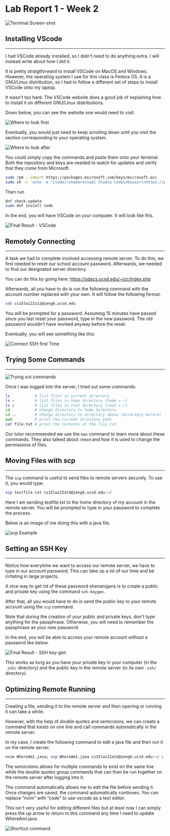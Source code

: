 # Lab Report 1 - Week 2
![Terminal Screen-shot](imgs/lab1/terminalScreenshot.png)

## Installing VScode
---
I had VSCode already installed, so I didn't need to do anything extra. I will instead write about how I did it.

It is pretty straigtforward to install VSCode on MacOS and Windows. However, the operating system I use for this class is Fedora OS. It is a GNU/Linux distribution, so I had to follow a different set of steps to install VSCode onto my laptop. 

It wasn't too hard. The VSCode website does a good job of explaining how to install it on different GNU/Linux distributions. 

Down below, you can see the website one would need to visit. 

![Where to look first](imgs/lab1/vscodeInstall1.png)

Eventually, you would just need to keep scrolling down until you visit the section corresponding to your operating system. 

![Where to look after](imgs/lab1/vscodeInstall2.png)

You could simply copy the commands and paste them onto your terminal. Both the repository and keys are needed to watch for updates and verify that they come from Microsoft.  

```bash
sudo rpm --import https://packages.microsoft.com/keys/microsoft.asc
sudo sh -c 'echo -e "[code]\nname=Visual Studio Code\nbaseurl=https://packages.microsoft.com/yumrepos/vscode\nenabled=1\ngpgcheck=1\ngpgkey=https://packages.microsoft.com/keys/microsoft.asc" > /etc/yum.repos.d/vscode.repo'
```

Then run
```bash
dnf check-update
sudo dnf install code
```
In the end, you will have VSCode on your computer. It will look like this.

![Final Result - VSCode](imgs/lab1/vscode.png)

## Remotely Connecting
---

A task we had to complete involved accessing remote server. To do this, we first needed to reset our school account password. Afterwards, we needed to find our designated server directory.

You can do this by going here: https://sdacs.ucsd.edu/~icc/index.php

Afterwards, all you have to do is run the following command with the account number replaced with your own. It will follow the following format.

```bash
ssh cs15lwi22zzz@ieng6.ucsd.edu
```

You will be prompted for a password. Assuming 15 minutes have passed since you last reset your password, type in the new password. The old password wouldn't have worked anyway before the reset. 

Eventually, you will see something like this: 

![Connect SSH first Time](imgs/lab1/firstTimeSSHLoginZoom.png)

## Trying Some Commands
---
![Trying out commands](imgs/lab1/tryingOutCommands.png)

Once I was logged into the server, I tried out some commands:

```bash
ls           # list files in current directory
ls ~         # list files in home directory (home = ~)
ls /         # list files in root directory (root = /)
cd           # change directory to home directory
cd ..        # change directory to directory above (directory before)
pwd          # print the current directory path 
cat file.txt # print the contents of the file.txt

```

Our tutor recommended we use the `man` command to learn more about these commands. They also talked about `chmod` and how it is used to change the permissions of files.

## Moving Files with scp
---

The `scp` command is useful to send files to remote servers securely. To use it, you would type:

```bash
scp testfile.txt cs15lwi22atd@ieng6.ucsd.edu:~/
```
Here I am sending testfile.txt to the home directory of my account in the remote server. You will be prompted to type in your password to complete the process.

Below is an image of me doing this with a java file.

![scp Example](imgs/lab1/scpExample.png)

## Setting an SSH Key
---
Notice how everytime we want to access our remote server, we have to type in our account password. This can take up a lot of our time and be irritating in large projects. 

A nice way to get rid of these password shenanigans is to create a public and private key using the command `ssh-keygen`.

After that, all you would have to do is send the public key to your remote account using the `scp` command. 

Note that during the creation of your public and private keys, don't type anything for the passphrase. Otherwise, you will need to remember the passphrase as your new password.

In the end, you will be able to access your remote account without a password like below. 

![Final Result - SSH key-gen](imgs/lab1/sshKeyLogIn.png)

This works as long as you have your private key in your computer (in the `.ssh/` directory) and the public key in the remote server (in its own `.ssh/` directory).

## Optimizing Remote Running
---
Creating a file, sending it to the remote server and then opening or running it can take a while.

However, with the help of double quotes and semicolons, we can create a command that exists on one line and call commands automatically in the remote server. 

In my case, I create the following command to edit a java file and then run it on the remote server. 

```bash
nvim WhereAmI.java; scp WhereAmI.java cs15lwi22atd@ieng6.ucsd.edu:~/ ; ssh cs15lwi22atd@ieng6.ucsd.edu "javac WhereAmI.java; java WhereAmI"
```

The semicolons allows for multiple commands to exist on the same line while the double quotes group commands that can then be run together on the remote server after logging into it.

The command automatically allows me to edit the file before sending it. Once changes are saved, the command automatically continues. You can replace “nvim” with “code” to use vscode as a text editor.

This isn't very useful for editing different files but at least now I can simply press the up arrow to return to this command any time I need to update WhereAmI.java.

![Shortcut command](imgs/lab1/shortcutCommands.png)



